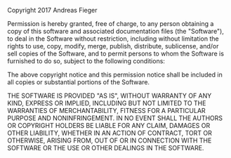 Copyright 2017 Andreas Fieger

Permission is hereby granted, free of charge, to any person obtaining a copy of this software and associated 
documentation files (the "Software"), to deal in the Software without restriction, including without limitation the 
rights to use, copy, modify, merge, publish, distribute, sublicense, and/or sell copies of the Software, and to permit 
persons to whom the Software is furnished to do so, subject to the following conditions:

The above copyright notice and this permission notice shall be included in all copies or substantial portions of the 
Software.

THE SOFTWARE IS PROVIDED "AS IS", WITHOUT WARRANTY OF ANY KIND, EXPRESS OR IMPLIED, INCLUDING BUT NOT LIMITED TO THE 
WARRANTIES OF MERCHANTABILITY, FITNESS FOR A PARTICULAR PURPOSE AND NONINFRINGEMENT. IN NO EVENT SHALL THE AUTHORS OR 
COPYRIGHT HOLDERS BE LIABLE FOR ANY CLAIM, DAMAGES OR OTHER LIABILITY, WHETHER IN AN ACTION OF CONTRACT, TORT OR 
OTHERWISE, ARISING FROM, OUT OF OR IN CONNECTION WITH THE SOFTWARE OR THE USE OR OTHER DEALINGS IN THE SOFTWARE.